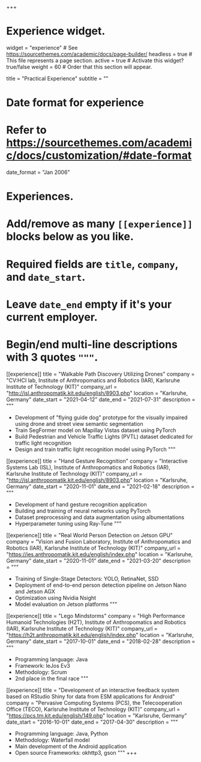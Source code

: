+++
# Experience widget.
widget = "experience"  # See https://sourcethemes.com/academic/docs/page-builder/
headless = true  # This file represents a page section.
active = true  # Activate this widget? true/false
weight = 60  # Order that this section will appear.

title = "Practical Experience"
subtitle = ""

# Date format for experience
#   Refer to https://sourcethemes.com/academic/docs/customization/#date-format
date_format = "Jan 2006"

# Experiences.
#   Add/remove as many `[[experience]]` blocks below as you like.
#   Required fields are `title`, `company`, and `date_start`.
#   Leave `date_end` empty if it's your current employer.
#   Begin/end multi-line descriptions with 3 quotes `"""`.

[[experience]]
  title = "Walkable Path Discovery Utilizing Drones"
  company = "CV:HCI lab, Institute of Anthropomatics and Robotics (IAR), Karlsruhe Institute of Technology (KIT)"
  company_url = "http://isl.anthropomatik.kit.edu/english/8903.php"
  location = "Karlsruhe, Germany"
  date_start = "2021-04-12"
  date_end = "2021-07-31"
  description = """
  * Development of "flying guide dog" prototype for the visually impaired using drone and street view semantic segmentation
  * Train SegFormer model on Mapillay Vistas dataset using PyTorch
  * Build Pedestrian and Vehicle Traffic Lights (PVTL) dataset dedicated for traffic light recognition
  * Design and train traffic light recognition model using PyTorch
  """

[[experience]]
  title = "Hand Gesture Recognition"
  company = "Interactive Systems Lab (ISL), Institute of Anthropomatics and Robotics (IAR),  Karlsruhe Institute of Technology (KIT)"
  company_url = "http://isl.anthropomatik.kit.edu/english/8903.php"
  location = "Karlsruhe, Germany"
    date_start = "2020-11-01"
  date_end = "2021-02-18"
  description = """
  * Development of hand gesture recognition application
  * Building and training of neural networks using PyTorch
  * Dataset preprocessing and data augmentation using albumentations
  * Hyperparameter tuning using Ray-Tune
  """

[[experience]]
  title = "Real World Person Detection on Jetson GPU"
  company = "Vision and Fusion Laboratory, Institute of Anthropomatics and Robotics (IAR), Karlsruhe Institute of Technology (KIT)"
  company_url = "https://ies.anthropomatik.kit.edu/english/index.php"
  location = "Karlsruhe, Germany"
    date_start = "2020-11-01"
  date_end = "2021-03-20"
  description = """
  * Training of Single-Stage Detectors: YOLO, RetinaNet, SSD
  * Deployment of end-to-end person detection pipeline on Jetson Nano and Jetson AGX
  * Optimization using Nvidia Nsight
  * Model evaluation on Jetson platforms
  """

[[experience]]
  title = "Lego Mindstorms"
  company = "High Performance Humanoid Technologies (H2T), Institute of Anthropomatics and Robotics (IAR), Karlsruhe Institute of Technology (KIT)"
  company_url = "https://h2t.anthropomatik.kit.edu/english/index.php"
  location = "Karlsruhe, Germany"
  date_start = "2017-10-01"
  date_end = "2018-02-28"
  description = """
  * Programming language: Java 
  * Framework: leJos Ev3
  * Methodology: Scrum
  * 2nd place in the final race
  """

[[experience]]
  title = "Development of an interactive feedback system based on RStudio Shiny for data from ESM applications for Android"
  company = "Pervasive Computing Systems (PCS), the Telecooperation Office (TECO), Karlsruhe Institute of Technology (KIT)"
  company_url = "https://pcs.tm.kit.edu/english/149.php"
  location = "Karlsruhe, Germany"
  date_start = "2016-10-01"
  date_end = "2017-04-30"
  description = """
  * Programming language: Java, Python 
  * Methodology: Waterfall model
  * Main development of the Android application
  * Open source Frameworks: okhttp3, gson
  """
+++

